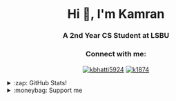 <h1 align="center">Hi 👋, I'm Kamran</h1>
<h3 align="center">A 2nd Year CS Student at LSBU</h3>

<h3 align="center">Connect with me:</h3>
<p align="center">
<a
 href="https://linkedin.com/in/kbhatti5924" target="blank"><img 
align="center" 
src="https://img.shields.io/badge/LinkedIn-0077B5?style=for-the-badge&logo=linkedin&logoColor=white"
 alt="kbhatti5924" /></a>
<a 
href="https://www.hackerrank.com/k1874" target="blank"><img 
align="center" 
src="https://img.shields.io/badge/-Hackerrank-2EC866?style=for-the-badge&logo=HackerRank&logoColor=white"
 alt="k1874"/></a></p>
<details>
 <summary>:zap: GitHub Stats!</summary>
<!--START_SECTION:waka-->
📊 **This Week I Spent My Time On** 

```text
⌚︎ Time Zone: Europe/London

💬 Programming Languages: 
C                        7 hrs 28 mins       █████████████░░░░░░░░░░░░   52.75% 
Python                   2 hrs 27 mins       ████░░░░░░░░░░░░░░░░░░░░░   17.4% 
JavaScript               1 hr 11 mins        ██░░░░░░░░░░░░░░░░░░░░░░░   8.41% 
Other                    43 mins             █░░░░░░░░░░░░░░░░░░░░░░░░   5.15% 
Markdown                 33 mins             █░░░░░░░░░░░░░░░░░░░░░░░░   3.95%

🔥 Editors: 
VS Code                  13 hrs 9 mins       ███████████████████████░░   92.89% 
Word                     43 mins             █░░░░░░░░░░░░░░░░░░░░░░░░   5.07% 
Eclipse                  17 mins             ░░░░░░░░░░░░░░░░░░░░░░░░░   2.04%

🐱‍💻 Projects: 
VICE_CHESS_ENGINE        4 hrs 26 mins       ███████░░░░░░░░░░░░░░░░░░   31.34% 
sudoku                   3 hrs 32 mins       ██████░░░░░░░░░░░░░░░░░░░   24.99% 
flappyai                 2 hrs 45 mins       █████░░░░░░░░░░░░░░░░░░░░   19.52% 
blog                     47 mins             █░░░░░░░░░░░░░░░░░░░░░░░░   5.59% 
Unknown Project          44 mins             █░░░░░░░░░░░░░░░░░░░░░░░░   5.22%

💻 Operating System: 
Windows                  14 hrs 9 mins       █████████████████████████   100.0%

```

**I Mostly Code in Python** 

```text
Python                   3 repos             █████░░░░░░░░░░░░░░░░░░░░   23.08% 
Java                     3 repos             █████░░░░░░░░░░░░░░░░░░░░   23.08% 
JavaScript               2 repos             ███░░░░░░░░░░░░░░░░░░░░░░   15.38% 
Jupyter Notebook         1 repo              ██░░░░░░░░░░░░░░░░░░░░░░░   7.69% 
Shell                    1 repo              ██░░░░░░░░░░░░░░░░░░░░░░░   7.69%

```



 Last Updated on 22/08/2021
<!--END_SECTION:waka-->
</details>
<details>
<summary>:moneybag: Support me</summary>

[![ko-fi](https://www.ko-fi.com/img/githubbutton_sm.svg)](https://ko-fi.com/P5P12XM2D)

<noscript><a href="https://liberapay.com/k5924/donate"><img alt="Donate using Liberapay" src="https://liberapay.com/assets/widgets/donate.svg"></a></noscript>

<p><a href="https://www.buymeacoffee.com/k5924">
<img align="left" src="https://cdn.buymeacoffee.com/buttons/v2/default-yellow.png" height="50" width="210" alt="k5924" /></a></p><br><br>
</details>





